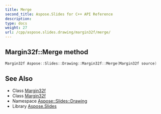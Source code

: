 ```yaml
---
title: Merge
second_title: Aspose.Slides for C++ API Reference
description: 
type: docs
weight: 27
url: /cpp/aspose.slides.drawing/margin32f/merge/
---
```

## Margin32f::Merge method




```cpp
Margin32f Aspose::Slides::Drawing::Margin32f::Merge(Margin32f source)
```

## See Also

* Class [Margin32f](../)
* Class [Margin32f](../)
* Namespace [Aspose::Slides::Drawing](../../)
* Library [Aspose.Slides](../../../)
